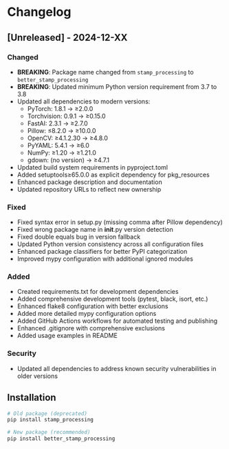 # Changelog

## [Unreleased] - 2024-12-XX

### Changed
- **BREAKING**: Package name changed from `stamp_processing` to `better_stamp_processing`
- **BREAKING**: Updated minimum Python version requirement from 3.7 to 3.8
- Updated all dependencies to modern versions:
  - PyTorch: 1.8.1 → ≥2.0.0
  - Torchvision: 0.9.1 → ≥0.15.0
  - FastAI: 2.3.1 → ≥2.7.0
  - Pillow: ≤8.2.0 → ≥10.0.0
  - OpenCV: ≥4.1.2.30 → ≥4.8.0
  - PyYAML: 5.4.1 → ≥6.0
  - NumPy: ≥1.20 → ≥1.21.0
  - gdown: (no version) → ≥4.7.1
- Updated build system requirements in pyproject.toml
- Added setuptools≥65.0.0 as explicit dependency for pkg_resources
- Enhanced package description and documentation
- Updated repository URLs to reflect new ownership

### Fixed
- Fixed syntax error in setup.py (missing comma after Pillow dependency)
- Fixed wrong package name in __init__.py version detection
- Fixed double equals bug in version fallback
- Updated Python version consistency across all configuration files
- Enhanced package classifiers for better PyPI categorization
- Improved mypy configuration with additional ignored modules

### Added
- Created requirements.txt for development dependencies
- Added comprehensive development tools (pytest, black, isort, etc.)
- Enhanced flake8 configuration with better exclusions
- Added more detailed mypy configuration options
- Added GitHub Actions workflows for automated testing and publishing
- Enhanced .gitignore with comprehensive exclusions
- Added usage examples in README

### Security
- Updated all dependencies to address known security vulnerabilities in older versions

## Installation

```bash
# Old package (deprecated)
pip install stamp_processing

# New package (recommended)
pip install better_stamp_processing
``` 
